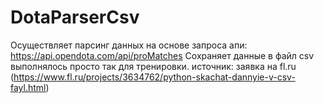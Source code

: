 # DotaParserCsv

Осуществляет парсинг данных на основе запроса апи: https://api.opendota.com/api/proMatches
Сохраняет данные в файл csv
выполнялось просто так для тренировки.
источник: заявка на fl.ru (https://www.fl.ru/projects/3634762/python-skachat-dannyie-v-csv-fayl.html)
